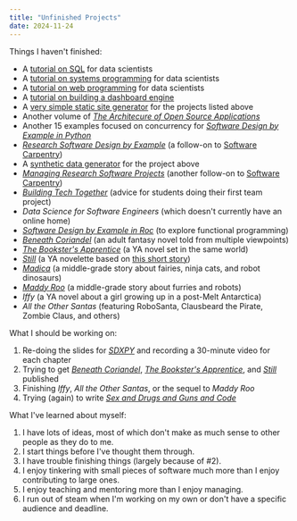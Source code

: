 ```yaml
---
title: "Unfinished Projects"
date: 2024-11-24
---
```


Things I haven't finished:

-   A [tutorial on SQL][sql-tutorial] for data scientists
-   A [tutorial on systems programming][sys-tutorial] for data scientists
-   A [tutorial on web programming][web-tutorial] for data scientists
-   A [tutorial on building a dashboard engine][dashboard-tutorial]
-   A [very simple static site generator][mccole] for the projects listed above
-   Another volume of [*The Architecure of Open Source Applications*][aosa]
-   Another 15 examples focused on concurrency for [*Software Design by Example in Python*][sdxpy]
-   [*Research Software Design by Example*][rsdx] (a follow-on to [Software Carpentry][swc])
-   A [synthetic data generator][snailz] for the project above
-   [*Managing Research Software Projects*][mrsp] (another follow-on to [Software Carpentry][swc])
-   [*Building Tech Together*][btt] (advice for students doing their first team project)
-   *Data Science for Software Engineers* (which doesn't currently have an online home)
-   [*Software Design by Example in Roc*][roc-book] (to explore functional programming)
-   [*Beneath Coriandel*][coriandel] (an adult fantasy novel told from multiple viewpoints)
-   [*The Bookster's Apprentice*][bookster] (a YA novel set in the same world)
-   [*Still*][still-book] (a YA novelette based on [this short story][still-short])
-   [*Madica*][madica] (a middle-grade story about fairies, ninja cats, and robot dinosaurs)
-   [*Maddy Roo*][maddy-roo] (a middle-grade story about furries and robots)
-   *Iffy* (a YA novel about a girl growing up in a post-Melt Antarctica)
-   *All the Other Santas* (featuring RoboSanta, Clausbeard the Pirate, Zombie Claus, and others)

What I should be working on:

1.  Re-doing the slides for [*SDXPY*][sdxpy] and recording a 30-minute video for each chapter
1.  Trying to get [*Beneath Coriandel*][coriandel], [*The Bookster's Apprentice*][bookster], and [*Still*][still-book] published
1.  Finishing *Iffy*, *All the Other Santas*, or the sequel to *Maddy Roo*
1.  Trying (again) to write [*Sex and Drugs and Guns and Code*][sdgc]

What I've learned about myself:

1.  I have lots of ideas, most of which don't make as much sense to other people as they do to me.
1.  I start things before I've thought them through.
1.  I have trouble finishing things (largely because of #2).
1.  I enjoy tinkering with small pieces of software much more than I enjoy contributing to large ones.
1.  I enjoy teaching and mentoring more than I enjoy managing.
1.  I run out of steam when I'm working on my own or don't have a specific audience and deadline.

[aosa]: https://aosabook.org/
[bookster]: @root/fiction/booksters-apprentice/
[btt]: @root/btt/
[coriandel]: @root/fiction/beneath-coriandel/
[dashboard-tutorial]: https://gvwilson.github.io/doris/
[iffy]: @root/fiction/iffy/
[maddy-roo]: @root/fiction/maddy-roo/
[madica]: @root/fiction/madica/
[mccole]: https://lessonomicon.github.io/mccole/
[mrsp]: @root/mrsp/
[roc-book]: https://github.com/roc-lang/book-of-examples
[rsdx]: https://gvwilson.github.io/rsdx/
[santas]: @root/fiction/santas/
[sdgc]: @root/ideas/sdgc/
[sdxpy]: @root/sdxpy/
[snailz]: https://lessonomicon.github.io/snailz/
[sql-tutorial]: https://lessonomicon.github.io/querynomicon/
[still-book]: @root/fiction/still-book/
[still-short]: @root/fiction/still-short/
[swc]: https://software-carpentry.org/
[sys-tutorial]: https://lessonomicon.github.io/sudonomicon/
[web-tutorial]: https://lessonomicon.github.io/webonomicon/
